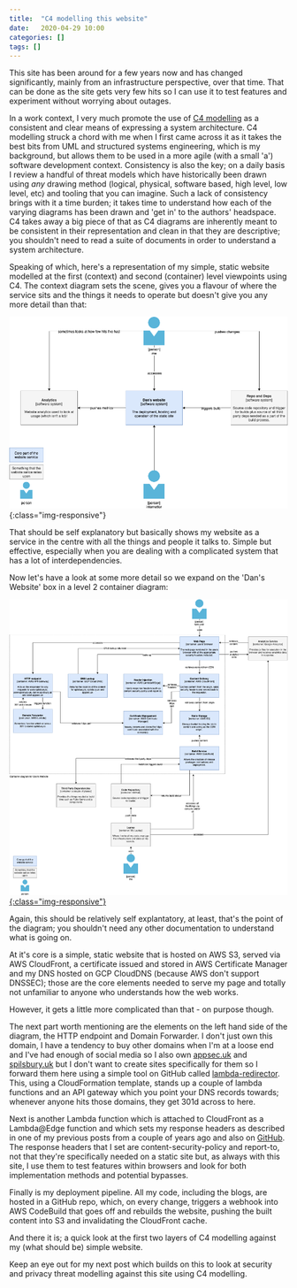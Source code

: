 ```yaml
---
title:  "C4 modelling this website"
date:   2020-04-29 10:00
categories: []
tags: []
---
```


This site has been around for a few years now and has changed significantly, mainly from an infrastructure perspective, over that time. That can be done as the site gets very few hits so I can use it to test features and experiment without worrying about outages.‌

In a work context, I very much promote the use of [C4 modelling](https://c4model.com/) as a consistent and clear means of expressing a system architecture. C4 modelling struck a chord with me when I first came across it as it takes the best bits from UML and structured systems engineering, which is my background, but allows them to be used in a more agile (with a small 'a') software development context. Consistency is also the key; on a daily basis I review a handful of threat models which have historically been drawn using _any_ drawing method (logical, physical, software based, high level, low level, etc) and tooling that you can imagine. Such a lack of consistency brings with it a time burden; it takes time to understand how each of the varying diagrams has been drawn and 'get in' to the authors' headspace. C4 takes away a big piece of that as C4 diagrams are inherently meant to be consistent in their representation and clean in that they are descriptive; you shouldn't need to read a suite of documents in order to understand a system architecture.

Speaking of which, here's a representation of my simple, static website modelled at the first (context) and second (container) level viewpoints using C4. The context diagram sets the scene, gives you a flavour of where the service sits and the things it needs to operate but doesn't give you any more detail than that:

![website C4 context diagram](/images/website-Context.png){:class="img-responsive"}

That should be self explanatory but basically shows my website as a service in the centre with all the things and people it talks to. Simple but effective, especially when you are dealing with a complicated system that has a lot of interdependencies.

Now let's have a look at some more detail so we expand on the 'Dan's Website' box in a level 2 container diagram:

[![website C4 context diagram](/images/website-Container.png){:class="img-responsive"}](https://daniel.spilsbury.io/images/website-Container.png)

Again, this should be relatively self explantatory, at least, that's the point of the diagram; you shouldn't need any other documentation to understand what is going on.

At it's core is a simple, static website that is hosted on AWS S3, served via AWS CloudFront, a certificate issued and stored in AWS Certificate Manager and my DNS hosted on GCP CloudDNS (because AWS don't support DNSSEC); those are the core elements needed to serve my page and totally not unfamiliar to anyone who understands how the web works.

However, it gets a little more complicated than that - on purpose though.

The next part worth mentioning are the elements on the left hand side of the diagram, the HTTP endpoint and Domain Forwarder. I don't just own this domain, I have a tendency to buy other domains when I'm at a loose end and I've had enough of social media so I also own [appsec.uk](www.appsec.uk) and [spilsbury.uk](www.spilsbury.uk) but I don't want to create sites specifically for them so I forward them here using a simple tool on GitHub called [lambda-redirector](https://github.com/ModusCreateOrg/lambda-redirector). This, using a CloudFormation template, stands up a couple of lambda functions and an API gateway which you point your DNS records towards; whenever anyone hits those domains, they get 301d across to here.

Next is another Lambda function which is attached to CloudFront as a Lambda@Edge function and which sets my response headers as described in one of my previous posts from a couple of years ago and also on [GitHub](https://github.com/dmspils/Lambda-Edge-Content-Security-Policy). The response headers that I set are content-security-policy and report-to, not that they're specifically needed on a static site but, as always with this site, I use them to test features within browsers and look for both implementation methods and potential bypasses.

Finally is my deployment pipeline. All my code, including the blogs, are hosted in a GitHub repo, which, on every change, triggers a webhook into AWS CodeBuild that goes off and rebuilds the website, pushing the built content into S3 and invalidating the CloudFront cache.

And there it is; a quick look at the first two layers of C4 modelling against my (what should be) simple website. 

Keep an eye out for my next post which builds on this to look at security and privacy threat modelling against this site using C4 modelling.